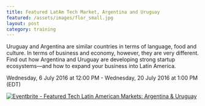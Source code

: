 ```yaml
---
title: Featured LatAm Tech Market, Argentina and Uruguay
featured: /assets/images/flor_small.jpg
layout: post
category: training
---
```


<p>
Uruguay and Argentina are similar countries in terms of language, food and culture. In terms of business and economy, however, they are very different. Find out how Argentina and Uruguay are developing strong startup ecosystems&mdash;and how to expand your business into Latin America.
</p>
<!--more-->
<p>
Wednesday, 6 July 2016 at 12:00 PM - Wednesday, 20 July 2016 at 1:00 PM (EDT)
</p>
<p>
<a href="http://www.eventbrite.ca/e/featured-tech-latin-american-markets-argentina-uruguay-tickets-20708030276?ref=ebtnebregn" target="_blank"><img src="https://www.eventbrite.ca/custombutton?eid=20708030276" alt="Eventbrite - Featured Tech Latin American Markets: Argentina &amp; Uruguay" /></a>
</p>
